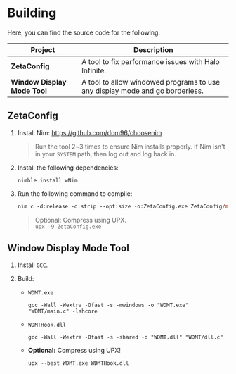 # Building
Here, you can find the source code for the following.

|Project|Description|
|-|-|
|**ZetaConfig**|A tool to fix performance issues with Halo Infinite.|
|**Window Display Mode Tool**|A tool to allow windowed programs to use any display mode and go borderless.

## ZetaConfig
1. Install Nim: https://github.com/dom96/choosenim
    > Run the tool 2~3 times to ensure Nim installs properly.
    > If Nim isn't in your `SYSTEM` path, then log out and log back in.

2. Install the following dependencies:
    ```
    nimble install wNim
    ```

3. Run the following command to compile:
    ```ps
    nim c -d:release -d:strip --opt:size -o:ZetaConfig.exe ZetaConfig/main.nim
    ```
    > Optional: Compress using UPX.         
        ```
        upx -9 ZetaConfig.exe
        ```

## Window Display Mode Tool
1. Install `GCC`.

2. Build:
    - `WDMT.exe`
        ```
        gcc -Wall -Wextra -Ofast -s -mwindows -o "WDMT.exe" "WDMT/main.c" -lshcore
        ```

    - `WDMTHook.dll`

        ```
        gcc -Wall -Wextra -Ofast -s -shared -o "WDMT.dll" "WDMT/dll.c"
        ```

    - **Optional:** Compress using UPX!
        ```
        upx --best WDMT.exe WDMTHook.dll
        ```